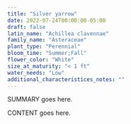 ```yaml
---
title: "Silver yarrow"
date: 2022-07-24T00:00:00-05:00
draft: false
latin_name: "Achillea clavennae"
family_name: "Asteraceae"
plant_type: "Perennial"
bloom_time: "Summer;Fall"
flower_color: "White"
size_at_maturity: "< 1 ft"
water_needs: "Low"
additional_characteristices_notes: ""
---
```


SUMMARY goes here.

<!--more-->

CONTENT goes here.